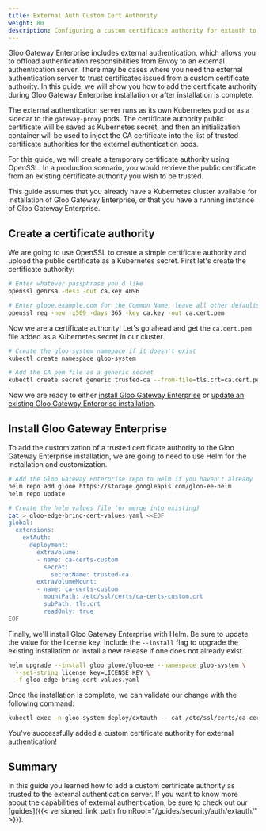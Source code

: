 ```yaml
---
title: External Auth Custom Cert Authority
weight: 80
description: Configuring a custom certificate authority for extauth to use.
---
```


Gloo Gateway Enterprise includes external authentication, which allows you to offload authentication responsibilities from Envoy to an external authentication server. There may be cases where you need the external authentication server to trust certificates issued from a custom certificate authority. In this guide, we will show you how to add the certificate authority during Gloo Gateway Enterprise installation or after installation is complete.

The external authentication server runs as its own Kubernetes pod or as a sidecar to the `gateway-proxy` pods. The certificate authority public certificate will be saved as Kubernetes secret, and then an initialization container will be used to inject the CA certificate into the list of trusted certificate authorities for the external authentication pods. 

For this guide, we will create a temporary certificate authority using OpenSSL. In a production scenario, you would retrieve the public certificate from an existing certificate authority you wish to be trusted.

This guide assumes that you already have a Kubernetes cluster available for installation of Gloo Gateway Enterprise, or that you have a running instance of Gloo Gateway Enterprise.

## Create a certificate authority

We are going to use OpenSSL to create a simple certificate authority and upload the public certificate as a Kubernetes secret. First let's create the certificate authority:

```bash
# Enter whatever passphrase you'd like
openssl genrsa -des3 -out ca.key 4096

# Enter glooe.example.com for the Common Name, leave all other defaults
openssl req -new -x509 -days 365 -key ca.key -out ca.cert.pem
```

Now we are a certificate authority! Let's go ahead and get the `ca.cert.pem` file added as a Kubernetes secret in our cluster.

```bash
# Create the gloo-system namepace if it doesn't exist
kubectl create namespace gloo-system

# Add the CA pem file as a generic secret
kubectl create secret generic trusted-ca --from-file=tls.crt=ca.cert.pem -n gloo-system
```

Now we are ready to either [install Gloo Gateway Enterprise](#install-gloo-edge-enterprise) or [update an existing Gloo Gateway Enterprise installation](#update-gloo-edge-enterprise).

## Install Gloo Gateway Enterprise

To add the customization of a trusted certificate authority to the Gloo Gateway Enterprise installation, we are going to need to use Helm for the installation and customization.

```bash
# Add the Gloo Gateway Enterprise repo to Helm if you haven't already
helm repo add glooe https://storage.googleapis.com/gloo-ee-helm
helm repo update

# Create the helm values file (or merge into existing)
cat > gloo-edge-bring-cert-values.yaml <<EOF
global:
  extensions:
    extAuth:
      deployment:
        extraVolume:
        - name: ca-certs-custom
          secret:
            secretName: trusted-ca
        extraVolumeMount:
        - name: ca-certs-custom
          mountPath: /etc/ssl/certs/ca-certs-custom.crt
          subPath: tls.crt
          readOnly: true
EOF
```

Finally, we'll install Gloo Gateway Enterprise with Helm. Be sure to update the value for the license key.
Include the `--install` flag to upgrade the existing installation or install a new release if one does not already exist.

```bash
helm upgrade --install gloo glooe/gloo-ee --namespace gloo-system \
  --set-string license_key=LICENSE_KEY \
  -f gloo-edge-bring-cert-values.yaml
```

Once the installation is complete, we can validate our change with the following command:

```bash
kubectl exec -n gloo-system deploy/extauth -- cat /etc/ssl/certs/ca-certs-custom.crt
```

You've successfully added a custom certificate authority for external authentication!

## Summary

In this guide you learned how to add a custom certificate authority as trusted to the external authentication server. If you want to know more about the capabilities of external authentication, be sure to check out our [guides]({{< versioned_link_path fromRoot="/guides/security/auth/extauth/" >}}).
